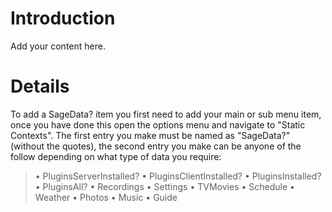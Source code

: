 # Introduction #

Add your content here.


# Details #

To add a SageData? item you first need to add your main or sub menu item, once you have done this open the options menu and navigate to "Static Contexts". The first entry you make must be named as "SageData?" (without the quotes), the second entry you make can be anyone of the follow depending on what type of data you require:

> • PluginsServerInstalled?
> • PluginsClientInstalled?
> • PluginsInstalled?
> • PluginsAll?
> • Recordings
> • Settings
> • TVMovies
> • Schedule
> • Weather
> • Photos
> • Music
> • Guide